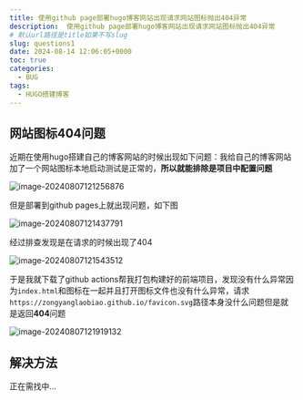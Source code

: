 ```yaml
---
title: 使用github page部署hugo博客网站出现请求网站图标抛出404异常
description:  使用github page部署hugo博客网站出现请求网站图标抛出404异常
# 默认url路径是title如果不写slug
slug: questions1
date: 2024-08-14 12:06:05+0000
toc: true
categories:
  - BUG
tags:
  - HUGO搭建博客
---
```


## 网站图标404问题

近期在使用hugo搭建自己的博客网站的时候出现如下问题：我给自己的博客网站加了一个网站图标本地启动测试是正常的，**所以就能排除是项目中配置问题**

![image-20240807121256876](img/questions/1/image-20240807121256876.png)

但是部署到github pages上就出现问题，如下图

![image-20240807121437791](img/questions/1/image-20240807121437791.png)

经过排查发现是在请求的时候出现了404

![image-20240807121543512](img/questions/1/image-20240807121543512.png)

于是我就下载了github  actions帮我打包构建好的前端项目，发现没有什么异常因为`index.html`和图标在一起并且打开图标文件也没有什么异常，请求`https://zongyanglaobiao.github.io/favicon.svg`路径本身没什么问题但是就是返回**404**问题

![image-20240807121919132](img/questions/1/image-20240807121919132.png)

## 解决方法

正在需找中...